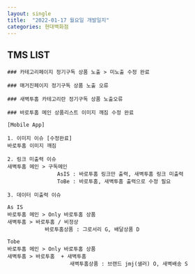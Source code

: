 ```yaml
---
layout: single
title:  "2022-01-17 월요일 개발일지"
categories: 현대백화점
---
```

## TMS LIST

    ### 카테고리페이지 정기구독 상품 노출 > 미노출 수정 완료

    ### 매거진페이지 정기구독 상품 노출 오류

    ### 새벽투홈 카테고리란 정기구독 상품 노출오류

    ### 바로투홈 메인 상품리스트 이미지 깨짐 수정 완료

    [Mobile App]

    1. 이미지 이슈 [수정완료]
    바로투홈 이미지 깨짐

    2. 링크 미출력 이슈
    새벽투홈 메인 > 구독메인
                    AsIS : 바로투홈 링크만 출력, 새벽투홈 링크 미출력 
                    ToBe : 바로투홈, 새벽투홈 출력으로 수정 필요
    
    3. 데이터 미출력 이슈

    As IS
    바로투홈 메인 > Only 바로투홈 상품
    새벽투홈 > 바로투홈 / 비정상
                바로투홈상품 : 그로서리 G, 배달상품 D

    Tobe
    바로투홈 메인 > Only 바로투홈 상품
    새벽투홈 > 바로투홈  + 새벽투홈
                        새벽투홈상품 : 브랜드 jmj(샐러) O, 새벽배송 S
